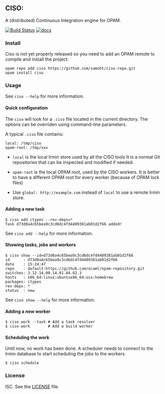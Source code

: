 ## CISO:

A (distributed) Continuous Integration engine for OPAM.

[![Build Status](https://travis-ci.org/samoht/ciso.svg)](https://travis-ci.org/samoht/ciso)
[![docs](https://img.shields.io/badge/doc-online-blue.svg)](https://samoht.github.io/ciso/)

### Install

Ciso is not yet properly released so you need to add an OPAM remote to
compile and install the project:

```shell
opam repo add ciso https://github.com/samoht/ciso-repo.git
opam install ciso
```

### Usage

See `ciso --help` for more information.

#### Quick configuration

The `ciso` will look for a `.ciso` file located in the current directory. The
options can be overriden using command-line parameters.

A typical `.ciso` file contains:

```
local: /tmp/ciso
opam-root: /tmp/xxx
```

- `local` is the local Irmin store used by all the CISO tools It is a normal Git
  repositories that can be inspected and modified if needed.

- `opam-root` is the local OPAM root, used by the CISO workers. It is better to
  have a different OPAM root for every worker (because of OPAM lock files)

- Use `global: http://example.com` instead of `local` to use a remote Irmin
  store.

#### Adding a new task

```
$ ciso add ctypes --rev-deps=*
Task d73d0a4c65bea9c3cd6dc4fd4409381ab01d2f66 added!
```

See `ciso add --help` for more information.

#### Showing tasks, jobs and workers

```
$ ciso show --id=d73d0a4c65bea9c3cd6dc4fd4409381ab01d2f66
id      : d73d0a4c65bea9c3cd6dc4fd4409381ab01d2f66
date    : 15:24:47
repo    : default:https://github.com/ocaml/opam-repository.git
switches: 3.12.14.00.14.01.04.02.3
hosts   : x86_64:linux:ubuntux86_64:osx:homebrew
packages: ctypes
rev-deps: *
status  : new
```

See `ciso show --help` for more information.

#### Adding a new worker

```
$ ciso work --task # Add a task resolver
$ ciso work        # Add a build worker
```

#### Scheduling the work

Until now, no work has been done. A scheduler needs to connect to the Irmin
database to start scheduling the jobs to the workers.

```
$ ciso schedule
```

### License

ISC. See the [LICENSE](./blob/master/LICENSE) file.